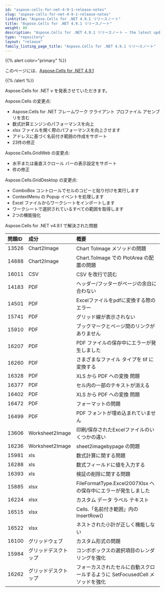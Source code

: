 ```yaml
---
id: "aspose-cells-for-net-4-9-1-release-notes"
slug: "aspose-cells-for-net-4-9-1-release-notes"
linktitle: "Aspose.Cells for .NET 4.9.1 リリースノート"
title: "Aspose.Cells for .NET 4.9.1 リリースノート"
weight: 80
description: "Aspose.Cells for .NET 4.9.1 リリースノート – the latest updates and fixes."
type: "repository"
layout: "release"
family_listing_page_title: "Aspose.Cells for .NET 4.9.1 リリースノート"
---
```

{{% alert color="primary" %}} 

このページには、[Aspose.Cells for .NET 4.9.1](https://releases.aspose.com/cells/net/new-releases/aspose.cells-for-.net-4.9.1/)

{{% /alert %}} 

Aspose.Cells for .NET v を発表させていただきます。



 Aspose.Cells の変更点:

- Aspose.Cells for .NET フレームワーク クライアント プロファイル アセンブリを含む
- 数式計算エンジンのパフォーマンスを向上
- xlsx ファイルを開く際のパフォーマンスを向上させます
- アドレスに基づく名前付き範囲の作成をサポート
- 23件の修正



 Aspose.Cells.GridWeb の変更点:

- 水平または垂直スクロール バーの表示設定をサポート
- 件の修正



 Aspose.Cells.GridDesktop の変更点:

- ComboBox コントロールでセルのコピーと貼り付けを実行します
- ContextMenu の Popup イベントを処理します
- Excel ファイルからワークシートをインポートします
- ワークシートで選択されているすべての範囲を取得します
- 2つの機能強化



Aspose.Cells for .NET v4.9.1 で解決された問題



|**問題ID** |**成分** |**概要** |
|:- |:- |:- |
|13526 |Chart2Image|Chart ToImage メソッドの問題|
|14888 |Chart2Image|Chart.ToImage での PlotArea の配置の問題|
|16011 |CSV |CSV を改行で読む|
|14183 | PDF|ヘッダー/フッターがページの余白に合わない|
|14501 | PDF|Excelファイルをpdfに変換する際のエラー|
|15741 | PDF|グリッド線が表示されない|
|15910 | PDF|ブックマークとページ間のリンクがありません|
|16207 | PDF|PDF ファイルの保存中にエラーが発生しました|
|16260 | PDF|さまざまなファイル タイプを tif に変換する|
|16328 | PDF|XLS から PDF への変換 問題|
|16377 | PDF|セル内の一部のテキストが消える|
|16402 | PDF|XLS から PDF への変換 問題|
|16472 | PDF|フォーマットの問題|
|16499 | PDF|PDF フォントが埋め込まれていません|
|13606 |Worksheet2Image|印刷/保存されたExcelファイルのいくつかの違い|
|16236 |Worksheet2Image| sheet2imagebypage の問題|
|15981 |xls|数式計算に関する問題|
|16288 |xls|数式フィールドに値を入力する|
|16393 |xls|検証の削除に関する問題|
|15885 | xlsx|FileFormatType.Excel2007Xlsx への保存中にエラーが発生しました|
|16224 | xlsx|カスタム データ ラベル テキスト|
|16515 | xlsx|Cells.「名前付き範囲」内の InsertRow()|
|16522 | xlsx|ネストされた小計が正しく機能しない|
|16100 |グリッドウェブ|カスタム形式の問題|
|15984 |グリッドデスクトップ|コンボボックスの選択項目のレンダリングを強化|
|16262 |グリッドデスクトップ|フォーカスされたセルに自動スクロールするように SetFocusedCell メソッドを強化|

